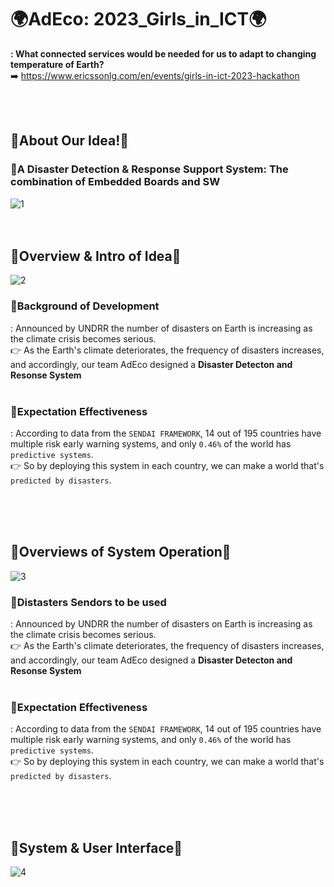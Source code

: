 # 🌍AdEco: 2023_Girls_in_ICT🌍
**: What connected services would be needed for us to adapt to changing temperature of Earth?**
<br>➡️ https://www.ericssonlg.com/en/events/girls-in-ict-2023-hackathon

<br><br><h2>🌱About Our Idea!🌱</h2>
<h3>🚨A Disaster Detection & Response Support System: The combination of Embedded Boards and SW</h3>

![1](https://user-images.githubusercontent.com/102565567/234804512-60f4bd09-15c5-4e1b-88c3-9601072890f0.png)
<br><br><br><h2>🌱Overview & Intro of Idea🌱</h2>
![2](https://user-images.githubusercontent.com/102565567/234804739-93c4ec51-7356-4c92-84dd-5feec27b40d7.png)

<h3>🚨Background of Development</h3>

: Announced by UNDRR the number of disasters on Earth  is increasing  as the climate crisis becomes serious.<br>
👉 As the Earth's climate deteriorates, the frequency of disasters increases, and accordingly, our team AdEco designed a **Disaster Detecton and Resonse System**<br><br>

<h3>🚨Expectation Effectiveness</h3>

: According to data from the `SENDAI FRAMEWORK`, 14 out of 195 countries have multiple risk early warning systems, and only `0.46%` of the world has `predictive systems`.<br>
👉 So by deploying this system in each country, we can make a world that's `predicted by disasters`.

<br><br><br><h2>🌱Overviews of System Operation🌱</h2>
![3](https://user-images.githubusercontent.com/102565567/234805366-71137e4d-5588-4e44-9d4b-ab9bdf766173.png)

<h3>🚨Distasters Sendors to be used </h3>

: Announced by UNDRR the number of disasters on Earth  is increasing  as the climate crisis becomes serious.<br>
👉 As the Earth's climate deteriorates, the frequency of disasters increases, and accordingly, our team AdEco designed a **Disaster Detecton and Resonse System**<br><br>

<h3>🚨Expectation Effectiveness</h3>

: According to data from the `SENDAI FRAMEWORK`, 14 out of 195 countries have multiple risk early warning systems, and only `0.46%` of the world has `predictive systems`.<br>
👉 So by deploying this system in each country, we can make a world that's `predicted by disasters`.

<br><br><br><h2>🌱System & User Interface🌱</h2>
![4](https://user-images.githubusercontent.com/102565567/234805501-765c2937-32ce-4f69-9641-f4dabc3b4ea4.png)
